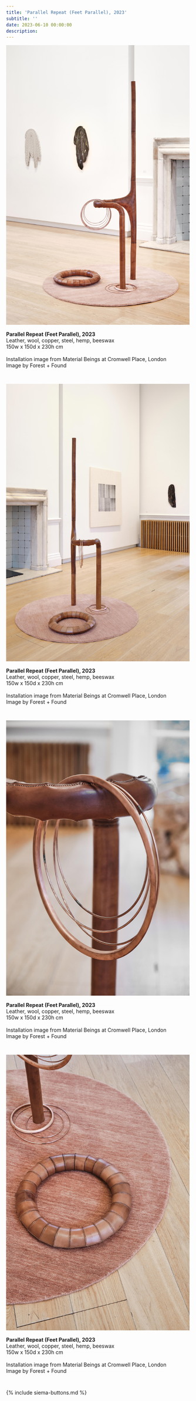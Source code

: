 ```yaml
---
title: 'Parallel Repeat (Feet Parallel), 2023'
subtitle: ''
date: 2023-06-10 00:00:00
description: 
---
```

<div style="max-width: 500px">

<div class="siema">
<div>
<img src="/images/new/sculptures/parallel-repeat/1.r.jpg" />
<p style="margin-left: 0; padding-bottom: 2em">
    <b>Parallel Repeat (Feet Parallel), 2023</b><br />
Leather, wool, copper, steel, hemp, beeswax<br />
150w x 150d x  230h cm<br /><br />
Installation image from Material Beings at Cromwell Place, London<br />
Image by Forest + Found<br />
</p>
</div>
<div>
<img src="/images/new/sculptures/parallel-repeat/2.r.jpg" />
<p style="margin-left: 0; padding-bottom: 2em">
    <b>Parallel Repeat (Feet Parallel), 2023</b><br />
Leather, wool, copper, steel, hemp, beeswax<br />
150w x 150d x  230h cm<br /><br />
Installation image from Material Beings at Cromwell Place, London<br />
Image by Forest + Found<br />
</p>
</div>
<div>
<img src="/images/new/sculptures/parallel-repeat/3.r.jpg" />
<p style="margin-left: 0; padding-bottom: 2em">
    <b>Parallel Repeat (Feet Parallel), 2023</b><br />
Leather, wool, copper, steel, hemp, beeswax<br />
150w x 150d x  230h cm<br /><br />
Installation image from Material Beings at Cromwell Place, London<br />
Image by Forest + Found<br />
</p>
</div>
<div>
<img src="/images/new/sculptures/parallel-repeat/4.r.jpg" />
<p style="margin-left: 0; padding-bottom: 2em">
    <b>Parallel Repeat (Feet Parallel), 2023</b><br />
Leather, wool, copper, steel, hemp, beeswax<br />
150w x 150d x  230h cm<br /><br />
Installation image from Material Beings at Cromwell Place, London<br />
Image by Forest + Found<br />
</p>
</div>

</div>

{% include siema-buttons.md %}

<p style="margin-left: 0; padding-bottom: 2em">
 
</p>

</div>

